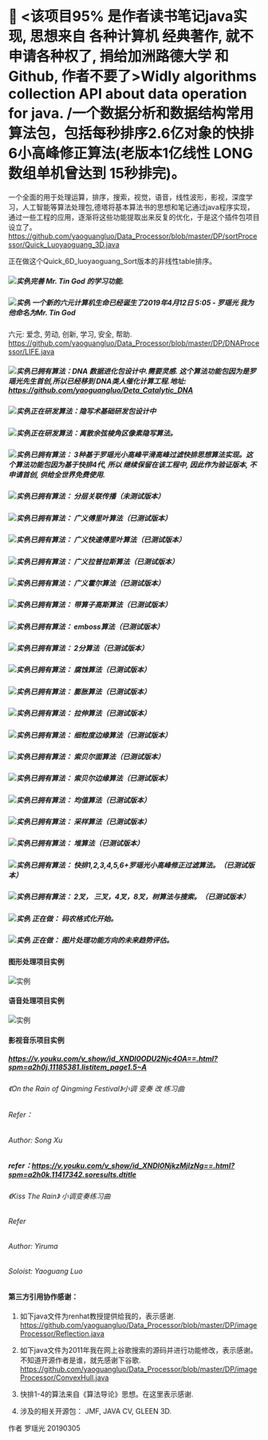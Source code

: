 # 🐎 <该项目95% 是作者读书笔记java实现, 思想来自  各种计算机 经典著作, 就不申请各种权了, 捐给加洲路德大学 和 Github, 作者不要了>Widly algorithms collection API about data operation for java. /一个数据分析和数据结构常用算法包，包括每秒排序2.6亿对象的快排6小高峰修正算法(老版本1亿线性 LONG 数组单机曾达到 15秒排完)。
一个全面的用于处理运算，排序，搜索，视觉，语音，线性波形，影视，深度学习，人工智能等算法处理包,德塔将基本算法书的思想和笔记通过java程序实现，通过一些工程的应用，逐渐将这些功能提取出来反复的优化，于是这个插件包项目设立了。
https://github.com/yaoguangluo/Data_Processor/blob/master/DP/sortProcessor/Quick_Luoyaoguang_3D.java


正在做这个Quick_6D_luoyaoguang_Sort版本的非线性table排序。
##### ![实例](http://progressed.io/bar/10?title=completed)完善 Mr. Tin God 的学习功能.
##### ![实例](http://progressed.io/bar/100?title=completed) 一个新的六元计算机生命已经诞生了2019年4月12日 5:05 - 罗瑶光 我为他命名为Mr. Tin God
六元: 爱念, 劳动, 创新, 学习, 安全, 帮助.	
https://github.com/yaoguangluo/Data_Processor/blob/master/DP/DNAProcessor/LIFE.java
##### ![实例](http://progressed.io/bar/17?title=completed)已拥有算法：DNA 数据进化包设计中.需要灵感. 这个算法功能包因为是罗瑶光先生首创,所以已经移到 DNA类人催化计算工程.地址: https://github.com/yaoguangluo/Deta_Catalytic_DNA
##### ![实例](http://progressed.io/bar/3)正在研发算法：隐写术基础研发包设计中
##### ![实例](http://progressed.io/bar/20)正在研发算法：离散余弦棱角区像素隐写算法。
##### ![实例](http://progressed.io/bar/100?title=completed)已拥有算法： 3种基于罗瑶光小高峰平滑高峰过滤快排思想算法实现。这个算法功能包因为基于快排4代, 所以 继续保留在该工程中, 因此作为验证版本, 不申请首创, 供给全世界免费使用.
##### ![实例](http://progressed.io/bar/100?title=completed)已拥有算法： 分层关联传播（未测试版本）
##### ![实例](http://progressed.io/bar/100?title=completed)已拥有算法： 广义傅里叶算法（已测试版本）
##### ![实例](http://progressed.io/bar/100?title=completed)已拥有算法： 广义快速傅里叶算法（已测试版本）
##### ![实例](http://progressed.io/bar/100?title=completed)已拥有算法： 广义拉普拉斯算法（已测试版本）
##### ![实例](http://progressed.io/bar/100?title=completed)已拥有算法： 广义霍尔算法（已测试版本）
##### ![实例](http://progressed.io/bar/100?title=completed)已拥有算法： 带算子高斯算法（已测试版本）
##### ![实例](http://progressed.io/bar/100?title=completed)已拥有算法： emboss算法（已测试版本）
##### ![实例](http://progressed.io/bar/100?title=completed)已拥有算法： 2分算法（已测试版本）
##### ![实例](http://progressed.io/bar/100?title=completed)已拥有算法： 腐蚀算法（已测试版本）
##### ![实例](http://progressed.io/bar/100?title=completed)已拥有算法： 膨胀算法（已测试版本）
##### ![实例](http://progressed.io/bar/100?title=completed)已拥有算法： 拉伸算法（已测试版本）
##### ![实例](http://progressed.io/bar/100?title=completed)已拥有算法： 细粒度边缘算法（已测试版本）
##### ![实例](http://progressed.io/bar/100?title=completed)已拥有算法： 索贝尔面算法（已测试版本）
##### ![实例](http://progressed.io/bar/100?title=completed)已拥有算法： 索贝尔边缘算法（已测试版本）
##### ![实例](http://progressed.io/bar/100?title=completed)已拥有算法： 均值算法（已测试版本）
##### ![实例](http://progressed.io/bar/100?title=completed)已拥有算法： 采样算法（已测试版本）
##### ![实例](http://progressed.io/bar/100?title=completed)已拥有算法： 堆算法（已测试版本）
##### ![实例](http://progressed.io/bar/100?title=completed)已拥有算法： 快排1,2,3,4,5,6+罗瑶光小高峰修正过滤算法。（已测试版本）
##### ![实例](http://progressed.io/bar/100?title=completed)已拥有算法： 2叉， 三叉，4叉，8叉，树算法与搜索。（已测试版本）
##### ![实例](http://progressed.io/bar/22?title=completed) 正在做： 码农格式化开始。
##### ![实例](http://progressed.io/bar/22?title=completed) 正在做： 图片处理功能方向的未来趋势评估。


#### 图形处理项目实例
![实例](https://github.com/yaoguangluo/Data_Processor/blob/master/2019021301.png)

#### 语音处理项目实例
![实例](https://github.com/yaoguangluo/Data_Processor/blob/master/mu.png)

#### 影视音乐项目实例

#####  https://v.youku.com/v_show/id_XNDI0ODU2Njc4OA==.html?spm=a2h0j.11185381.listitem_page1.5~A
######  《On the Rain of Qingming Festival》小调 变奏 改 练习曲
######  Refer：
######  Author: Song Xu

#####  refer：https://v.youku.com/v_show/id_XNDI0NjkzMjIzNg==.html?spm=a2h0k.11417342.soresults.dtitle
######  《Kiss The Rain》 小调变奏练习曲
######  Refer
######  Author: Yiruma
######  Soloist: Yaoguang Luo


#### 第三方引用协作感谢：
1. 如下java文件为renhat教授提供给我的，表示感谢.
https://github.com/yaoguangluo/Data_Processor/blob/master/DP/imageProcessor/Reflection.java

2. 如下java文件为2011年我在网上谷歌搜索的源码并进行功能修改，表示感谢。不知道开源作者是谁，就先感谢下谷歌.
https://github.com/yaoguangluo/Data_Processor/blob/master/DP/imageProcessor/ConvexHull.java

3. 快排1-4的算法来自《算法导论》思想。在这里表示感谢.

4. 涉及的相关开源包： JMF, JAVA CV, GLEEN 3D.

作者 罗瑶光
20190305
